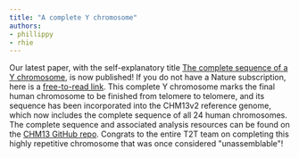 ```yaml
---
title: "A complete Y chromosome"
authors:
- phillippy
- rhie
---
```

Our latest paper, with the self-explanatory title [The complete sequence of a Y chromosome](https://www.nature.com/articles/s41586-023-06457-y), is now published! If you do not have a Nature subscription, here is a [free-to-read link](https://rdcu.be/dkd9j). This complete Y chromosome marks the final human chromosome to be finished from telomere to telomere, and its sequence has been incorporated into the CHM13v2 reference genome, which now includes the complete sequence of all 24 human chromosomes. The complete sequence and associated analysis resources can be found on the [CHM13 GitHub repo](https://github.com/marbl/chm13). Congrats to the entire T2T team on completing this highly repetitive chromosome that was once considered "unassemblable"!

